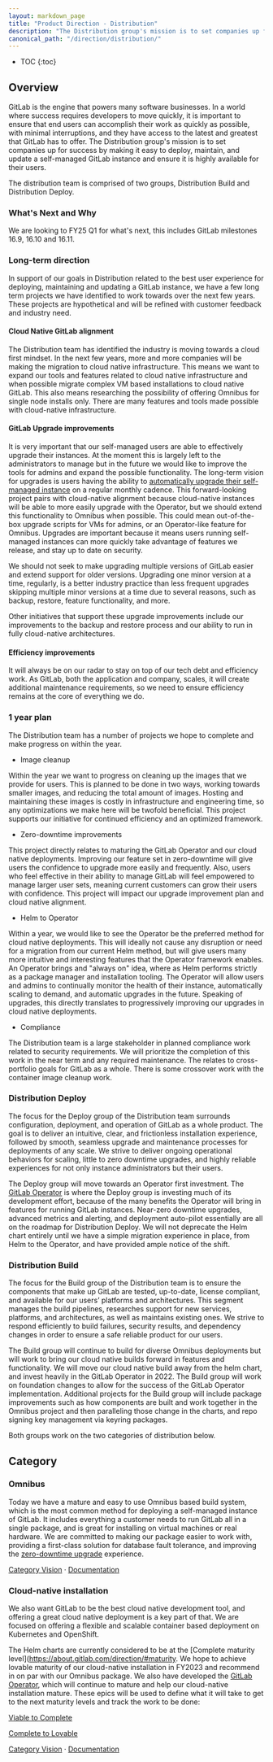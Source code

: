```yaml
---
layout: markdown_page
title: "Product Direction - Distribution"
description: "The Distribution group's mission is to set companies up for success by making it easy to deploy, maintain, and update a self-managed GitLab instance"
canonical_path: "/direction/distribution/"
---
```


- TOC
{:toc}

## Overview
GitLab is the engine that powers many software businesses. In a world where success requires developers to move quickly, it is
important to ensure that end users can accomplish their work as quickly as possible, with minimal interruptions, and they have access to the latest and greatest that GitLab has to offer. The Distribution group's mission is to set companies up for success by making it easy to deploy, maintain, and update a self-managed GitLab instance and ensure it is highly available for their users. 

The distribution team is comprised of two groups, Distribution Build and Distribution Deploy.

### What's Next and Why

We are looking to FY25 Q1 for what's next, this includes GitLab milestones 16.9, 16.10 and 16.11.


### Long-term direction

In support of our goals in Distribution related to the best user experience for deploying, maintaining and updating a GitLab instance, we have a few long term projects we have identified to work towards over the next few years. These projects are hypothetical and will be refined with customer feedback and industry need.

#### Cloud Native GitLab alignment

The Distribution team has identified the industry is moving towards a cloud first mindset. In the next few years, more and more companies will be making the migration to cloud native infrastructure. This means we want to expand our tools and features related to cloud native infrastructure and when possible migrate complex VM based installations to cloud native GitLab. This also means researching the possibility of offering Omnibus for single node installs only. There are many features and tools made possible with cloud-native infrastructure.

#### GitLab Upgrade improvements

It is very important that our self-managed users are able to effectively upgrade their instances. At the moment this is largely left to the administrators to manage but in the future we would like to improve the tools for admins and expand the possible functionality. The long-term vision for upgrades is users having the ability to [automatically upgrade their self-managed instance](https://gitlab.com/gitlab-org/gitlab/-/issues/15993) on a regular monthly cadence. This forward-looking project pairs with cloud-native alignment because cloud-native instances will be able to more easily upgrade with the Operator, but we should extend this functionality to Omnibus when possible. This could mean out-of-the-box upgrade scripts for VMs for admins, or an Operator-like feature for Omnibus. Upgrades are important because it means users running self-managed instances can more quickly take advantage of features we release, and stay up to date on security.

We should not seek to make upgrading multiple versions of GitLab easier and extend support for older versions. Upgrading one minor version at a time, regularly, is a better industry practice than less frequent upgrades skipping multiple minor versions at a time due to several reasons, such as backup, restore, feature functionality, and more.

Other initiatives that support these upgrade improvements include our improvements to the backup and restore process and our ability to run in fully cloud-native architectures.

#### Efficiency improvements

It will always be on our radar to stay on top of our tech debt and efficiency work. As GitLab, both the application and company, scales, it will create additional maintenance requirements, so we need to ensure efficiency remains at the core of everything we do.

### 1 year plan

The Distribution team has a number of projects we hope to complete and make progress on within the year.

- Image cleanup

Within the year we want to progress on cleaning up the images that we provide for users. This is planned to be done in two ways, working towards smaller images, and reducing the total amount of images. Hosting and maintaining these images is costly in infrastructure and engineering time, so any optimizations we make here will be twofold beneficial. This project supports our initiative for continued efficiency and an optimized framework.

- Zero-downtime improvements

This project directly relates to maturing the GitLab Operator and our cloud native deployments. Improving our feature set in zero-downtime will give users the confidence to upgrade more easily and frequently. Also, users who feel effective in their ability to manage GitLab will feel empowered to manage larger user sets, meaning current customers can grow their users with confidence. This project will impact our upgrade improvement plan and cloud native alignment.

- Helm to Operator

Within a year, we would like to see the Operator be the preferred method for cloud native deployments. This will ideally not cause any disruption or need for a migration from our current Helm method, but will give users many more intuitive and interesting features that the Operator framework enables. An Operator brings and "always on" idea, where as Helm performs strictly as a package manager and installation tooling. The Operator will allow users and admins to continually monitor the health of their instance, automatically scaling to demand, and automatic upgrades in the future. Speaking of upgrades, this directly translates to progressively improving our upgrades in cloud native deployments.

- Compliance 

The Distribution team is a large stakeholder in planned compliance work related to security requirements. We will prioritize the completion of this work in the near term and any required maintenance. The relates to cross-portfolio goals for GitLab as a whole. There is some crossover work with the container image cleanup work.

### Distribution Deploy

The focus for the Deploy group of the Distribution team surrounds configuration, deployment, and operation of GitLab as a whole product. The goal is to deliver an intuitive, clear, and frictionless installation experience, followed by smooth, seamless upgrade and maintenance processes for deployments of any scale. We strive to deliver ongoing operational behaviors for scaling, little to zero downtime upgrades, and highly reliable experiences for not only instance administrators but their users.

The Deploy group will move towards an Operator first investment. The [GitLab Operator](https://docs.gitlab.com/operator/) is where the Deploy group is investing much of its development effort, because of the many benefits the Operator will bring in features for running GitLab instances. Near-zero downtime upgrades, advanced metrics and alerting, and deployment auto-pilot essentially are all on the roadmap for Distribution Deploy. We will not deprecate the Helm chart entirely until we have a simple migration experience in place, from Helm to the Operator, and have provided ample notice of the shift.

### Distribution Build

The focus for the Build group of the Distribution team is to ensure the components that make up GitLab are tested, up-to-date, license compliant,  and available for our users’ platforms and architectures. This segment manages the build pipelines, researches support for new services, platforms, and architectures, as well as maintains existing ones. We strive to respond efficiently to build failures, security results, and dependency changes in order to ensure a safe reliable product for our users.

The Build group will continue to build for diverse Omnibus deployments but will work to bring our cloud native builds forward in features and functionality. We will move our cloud native build away from the helm chart, and invest heavily in the GitLab Operator in 2022. The Build group will work on foundation changes to allow for the success of the GitLab Operator implementation. Additional projects for the Build group will include package improvements such as how components are built and work together in the Omnibus project and then paralleling those change in the charts, and repo signing key management via keyring packages. 

Both groups work on the two categories of distribution below.

## Category

### Omnibus

Today we have a mature and easy to use Omnibus based build system, which is the
most common method for deploying a self-managed instance of GitLab. It includes everything a
customer needs to run GitLab all in a single package, and is great for
installing on virtual machines or real hardware. We are committed to making our
package easier to work with, providing a first-class solution for database fault tolerance, and improving the [zero-downtime upgrade](https://docs.gitlab.com/omnibus/update/#zero-downtime-updates) experience.

[Category Vision](/direction/distribution/omnibus/) &middot; [Documentation](https://docs.gitlab.com/omnibus/)

### Cloud-native installation
We also want GitLab to be the best cloud native development tool, and offering a
great cloud native deployment is a key part of that. We are focused on offering
a flexible and scalable container based deployment on Kubernetes and OpenShift.

The Helm charts are currently considered to be at the [Complete maturity level](https://about.gitlab.com/direction/#maturity. We hope to achieve lovable maturity of our cloud-native installation in FY2023 and recommend in on par with our Omnibus package. We also have developed the [GitLab Operator](https://docs.gitlab.com/operator/), which will continue to mature and help our cloud-native installation mature. These epics will be used to define what it will take to get to the next maturity levels and track the work to be done:

[Viable to Complete](https://gitlab.com/groups/gitlab-org/-/epics/2260)

[Complete to Lovable](https://gitlab.com/groups/gitlab-org/-/epics/5796)

[Category Vision](/direction/distribution/cloud_native_installation/) &middot; [Documentation](https://docs.gitlab.com/charts/)
